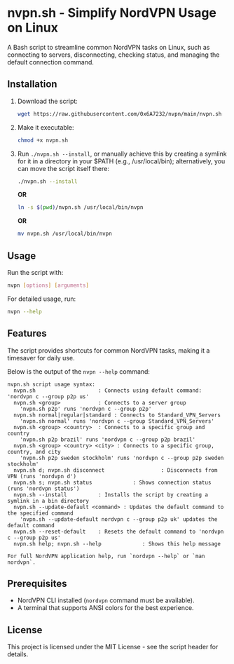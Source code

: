 # nvpn.sh - Simplify NordVPN Usage on Linux

A Bash script to streamline common NordVPN tasks on Linux, such as connecting to servers, disconnecting, checking status, and managing the default connection command.

## Installation

1. Download the script:

   ```bash
   wget https://raw.githubusercontent.com/0x6A7232/nvpn/main/nvpn.sh
   ```

2. Make it executable:

   ```bash
   chmod +x nvpn.sh
   ```

3. Run `./nvpn.sh --install`, or manually achieve this by creating a symlink for it in a directory in your $PATH (e.g., /usr/local/bin); alternatively, you can move the script itself there:

   ```bash
   ./nvpn.sh --install
   ```

   **OR**

   ```bash
   ln -s $(pwd)/nvpn.sh /usr/local/bin/nvpn
   ```

   **OR**

   ```bash
   mv nvpn.sh /usr/local/bin/nvpn
   ```

## Usage

Run the script with:

```bash
nvpn [options] [arguments]
```

For detailed usage, run:

```bash
nvpn --help
```

## Features

The script provides shortcuts for common NordVPN tasks, making it a timesaver for daily use.

Below is the output of the `nvpn --help` command:

```
nvpn.sh script usage syntax:
  nvpn.sh                    : Connects using default command: 'nordvpn c --group p2p us'
  nvpn.sh <group>            : Connects to a server group
    'nvpn.sh p2p' runs 'nordvpn c --group p2p'
  nvpn.sh normal|regular|standard : Connects to Standard_VPN_Servers
    'nvpn.sh normal' runs 'nordvpn c --group Standard_VPN_Servers'
  nvpn.sh <group> <country>  : Connects to a specific group and country
    'nvpn.sh p2p brazil' runs 'nordvpn c --group p2p brazil'
  nvpn.sh <group> <country> <city> : Connects to a specific group, country, and city
    'nvpn.sh p2p sweden stockholm' runs 'nordvpn c --group p2p sweden stockholm'
  nvpn.sh d; nvpn.sh disconnect                  : Disconnects from VPN (runs 'nordvpn d')
  nvpn.sh s; nvpn.sh status             : Shows connection status (runs 'nordvpn status')
  nvpn.sh --install          : Installs the script by creating a symlink in a bin directory
  nvpn.sh --update-default <command> : Updates the default command to the specified command
    'nvpn.sh --update-default nordvpn c --group p2p uk' updates the default command
  nvpn.sh --reset-default    : Resets the default command to 'nordvpn c --group p2p us'
  nvpn.sh help; nvpn.sh --help             : Shows this help message

For full NordVPN application help, run `nordvpn --help` or `man nordvpn`.
```

## Prerequisites

- NordVPN CLI installed (`nordvpn` command must be available).
- A terminal that supports ANSI colors for the best experience.

## License

This project is licensed under the MIT License - see the script header for details.
